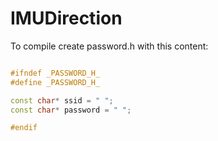 # IMUDirection

To compile create password.h with this content:

``` cpp

#ifndef _PASSWORD_H_
#define _PASSWORD_H_

const char* ssid = " ";
const char* password = " ";

#endif

